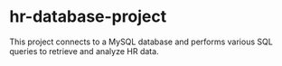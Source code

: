 # hr-database-project
This project connects to a MySQL database and performs various SQL queries to retrieve and analyze HR data.
